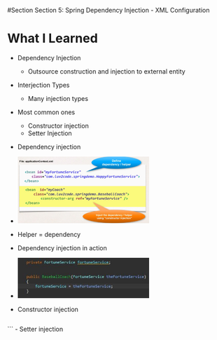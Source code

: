 #Section Section 5: Spring Dependency Injection - XML Configuration

# What I Learned

- Dependency Injection
	- Outsource construction and injection to external entity

- Interjection Types
	- Many injection types
- Most common ones
	- Constructor injection	
	- Setter Injection
- Dependency injection
- <img src="injectDepency.JPG" alt="alt text" width="300"/>
- Helper = dependency
- Dependency injection in action
- <img src="DepencyJava.JPG" alt="alt text" width="300"/>
- Constructor injection 


  ``` <!--  constructor injection -->
 <constructor-arg ref="myfortune">
 </constructor-arg>
 ```
- Setter injection
